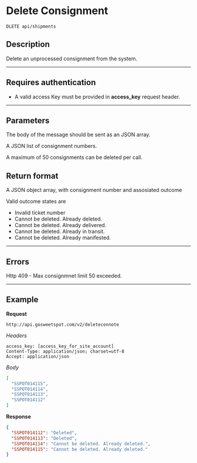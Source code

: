 # Delete Consignment

    DLETE api/shipments

## Description
Delete an unprocessed consignment from the system.

***

## Requires authentication
* A valid access Key must be provided in **access_key** request header.

***

## Parameters

The body of the message should be sent as an JSON array.

A JSON list of consignment numbers.

A maximum of 50 consignments can be deleted per call.

## Return format
A JSON object array, with consignment number and assosiated outcome

Valid outcome states are
* Invalid ticket number
* Cannot be deleted. Already deleted.
* Cannot be deleted. Already delivered.
* Cannot be deleted. Already in transit.
* Cannot be deleted. Already manifested.

***

## Errors
Http 409 - Max consignmnet limit 50 exceeded.

***

## Example
**Request**

    http://api.gosweetspot.com/v2/deleteconnote

*Headers*

    access_key: [access_key_for_site_account]
    Content-Type: application/json; charset=utf-8
    Accept: application/json  

*Body*
``` json
[
  "SSPOT014115",
  "SSPOT014114",
  "SSPOT014113",
  "SSPOT014112"
]
```


**Response**
``` json
{
  "SSPOT014112": "Deleted",
  "SSPOT014113": "Deleted",
  "SSPOT014114": "Cannot be deleted. Already deleted.",
  "SSPOT014115": "Cannot be deleted. Already deleted."
}
```
